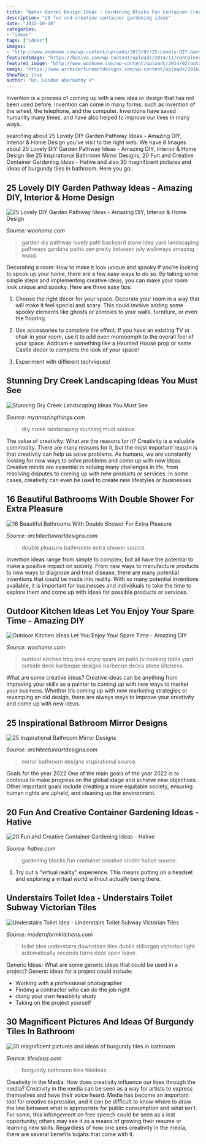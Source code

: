 ```yaml
---
title: "Water Barrel Design Ideas : Gardening Blocks Fun Container Creative Cinder Hative Source"
description: "20 fun and creative container gardening ideas"
date: "2022-10-10"
categories:
- "ideas"
tags: ["ideas"]
images:
- "http://www.woohome.com/wp-content/uploads/2013/07/25-Lovely-DIY-Garden-Pathway-Ideas-24.jpg"
featuredImage: "https://hative.com/wp-content/uploads/2014/11/container-gardening-ideas/14-cinder-blocks-gardening.jpg"
featured_image: "http://www.woohome.com/wp-content/uploads/2014/02/outdoor-kitchen-15.jpg"
image: "https://www.architectureartdesigns.com/wp-content/uploads/2016/01/13-33.jpg"
ShowToc: true
author: "Dr. London Abernathy V"
---
```



Invention is a process of coming up with a new idea or design that has not been used before. Invention can come in many forms, such as invention of the wheel, the telephone, and the computer. Inventions have saved humanity many times, and have also helped to improve our lives in many ways.

	

		
searching about 25 Lovely DIY Garden Pathway Ideas - Amazing DIY, Interior &amp; Home Design you've visit to the right web. We have 8 Images about 25 Lovely DIY Garden Pathway Ideas - Amazing DIY, Interior &amp; Home Design like 25 Inspirational Bathroom Mirror Designs, 20 Fun and Creative Container Gardening Ideas - Hative and also 30 magnificent pictures and ideas of burgundy tiles in bathroom. Here you go:
		
    
## 25 Lovely DIY Garden Pathway Ideas - Amazing DIY, Interior &amp; Home Design

<img loading=lazy src="http://www.woohome.com/wp-content/uploads/2013/07/25-Lovely-DIY-Garden-Pathway-Ideas-24.jpg" onerror="this.onerror=null;this.src='https://tse2.mm.bing.net/th?id=OIP.d5FqDeewhvs3-kTz2O6aEAHaKK&amp;pid=15.1';" alt="25 Lovely DIY Garden Pathway Ideas - Amazing DIY, Interior &amp; Home Design">

_Source: woohome.com_

>garden diy pathway lovely path backyard stone idea yard landscaping pathways gardens paths zen pretty between july walkways amazing wood. 

	

Decorating a room: How to make it look unique and spooky
If you're looking to spook up your home, there are a few easy ways to do so. By taking some simple steps and implementing creative ideas, you can make your room look unique and spooky. Here are three easy tips:
1. Choose the right décor for your space. Decorate your room in a way that will make it feel special and scary. This could involve adding some spooky elements like ghosts or zombies to your walls, furniture, or even the flooring.

2. Use accessories to complete the effect. If you have an existing TV or chair in your room, use it to add even moreoomph to the overall feel of your space. Addnam e something like a Haunted House prop or some Castle decor to complete the look of your space!

3. Experiment with different techniques!

    
## Stunning Dry Creek Landscaping Ideas You Must See

<img loading=lazy src="http://myamazingthings.com/wp-content/uploads/2017/04/landcape.jpg" onerror="this.onerror=null;this.src='https://tse2.mm.bing.net/th?id=OIP.ddvHv8cxRFzMrh8Ncgs4LgHaKi&amp;pid=15.1';" alt="Stunning Dry Creek Landscaping Ideas You Must See">

_Source: myamazingthings.com_

>dry creek landscaping stunning must source. 

	

The value of creativity: What are the reasons for it?
Creativity is a valuable commodity. There are many reasons for it, but the most important reason is that creativity can help us solve problems. As humans, we are constantly looking for new ways to solve problems and come up with new ideas. Creative minds are essential to solving many challenges in life, from resolving disputes to coming up with new products or services. In some cases, creativity can even be used to create new lifestyles or businesses.

    
## 16 Beautiful Bathrooms With Double Shower For Extra Pleasure

<img loading=lazy src="https://www.architectureartdesigns.com/wp-content/uploads/2016/01/13-33.jpg" onerror="this.onerror=null;this.src='https://tse3.mm.bing.net/th?id=OIP.PUUvEuZr4BllJSKZ5GnL4AHaJ4&amp;pid=15.1';" alt="16 Beautiful Bathrooms With Double Shower For Extra Pleasure">

_Source: architectureartdesigns.com_

>double pleasure bathrooms extra shower source. 

	

Invention ideas range from simple to complex, but all have the potential to make a positive impact on society. From new ways to manufacture products to new ways to diagnose and treat disease, there are many potential inventions that could be made into reality. With so many potential inventions available, it is important for businesses and individuals to take the time to explore them and come up with ideas for possible products or services.

    
## Outdoor Kitchen Ideas Let You Enjoy Your Spare Time - Amazing DIY

<img loading=lazy src="http://www.woohome.com/wp-content/uploads/2014/02/outdoor-kitchen-15.jpg" onerror="this.onerror=null;this.src='https://tse2.mm.bing.net/th?id=OIP.aBX0IHzMpmdlZpbli8pgXgHaJ4&amp;pid=15.1';" alt="Outdoor Kitchen Ideas Let You Enjoy Your Spare Time - Amazing DIY">

_Source: woohome.com_

>outdoor kitchen bbq area enjoy spare let patio tv cooking table yard outside deck barbeque designs barbecue decks stone kitchens. 

	

What are some creative ideas?
Creative ideas can be anything from improving your skills as a painter to coming up with new ways to market your business. Whether it’s coming up with new marketing strategies or revamping an old design, there are always ways to improve your creativity and come up with new ideas.

    
## 25 Inspirational Bathroom Mirror Designs

<img loading=lazy src="https://www.architectureartdesigns.com/wp-content/uploads/2014/01/827.jpg" onerror="this.onerror=null;this.src='https://tse3.mm.bing.net/th?id=OIP.ItwhPjfr6jhgbJ20B5MjVgHaLH&amp;pid=15.1';" alt="25 Inspirational Bathroom Mirror Designs">

_Source: architectureartdesigns.com_

>mirror bathroom designs inspirational source. 

	

Goals for the year 2022
One of the main goals of the year 2022 is to continue to make progress on the global stage and achieve new objectives. Other important goals include creating a more equitable society, ensuring human rights are upheld, and cleaning up the environment.

    
## 20 Fun And Creative Container Gardening Ideas - Hative

<img loading=lazy src="https://hative.com/wp-content/uploads/2014/11/container-gardening-ideas/14-cinder-blocks-gardening.jpg" onerror="this.onerror=null;this.src='https://tse4.mm.bing.net/th?id=OIP.eMey02n_35LoY1eX2tyIBwHaJ4&amp;pid=15.1';" alt="20 Fun and Creative Container Gardening Ideas - Hative">

_Source: hative.com_

>gardening blocks fun container creative cinder hative source. 

	

1. Try out a "virtual reality" experience. This means putting on a headset and exploring a virtual world without actually being there.

    
## Understairs Toilet Idea - Understairs Toilet Subway Victorian Tiles

<img loading=lazy src="https://modernformkitchens.com/wp-content/uploads/2016/09/20160714_092005-e1473433419123-768x1024.jpg" onerror="this.onerror=null;this.src='https://tse4.mm.bing.net/th?id=OIP.iUnTKRJ-OU1J32eV0mIQEAHaJ4&amp;pid=15.1';" alt="Understairs Toilet Idea - Understairs Toilet Subway Victorian Tiles">

_Source: modernformkitchens.com_

>toilet idea understairs downstairs tiles dublin stillorgan victorian light automatically seconds turns door open leave. 

	

Generic Ideas: What are some generic ideas that could be used in a project?
Generic ideas for a project could include: 
- Working with a professional photographer 
- Finding a contractor who can do the job right 
- doing your own feasibility study 
- Taking on the project yourself

    
## 30 Magnificent Pictures And Ideas Of Burgundy Tiles In Bathroom

<img loading=lazy src="http://www.tileideaz.com/wp-content/uploads/2015/10/2210.jpg" onerror="this.onerror=null;this.src='https://tse2.mm.bing.net/th?id=OIP.wwAzf3Q-OBzFvX__QJ7J9wHaLE&amp;pid=15.1';" alt="30 magnificent pictures and ideas of burgundy tiles in bathroom">

_Source: tileideaz.com_

>burgundy bathroom tiles tileideaz. 

	

Creativity in the Media: How does creativity influence our lives through the media?
Creativity in the media can be seen as a way for artists to express themselves and have their voice heard. Media has become an important tool for creative expression, and it can be difficult to know where to draw the line between what is appropriate for public consumption and what isn't. For some, this infringement on free speech could be seen as a lost opportunity; others may see it as a means of growing their resume or learning new skills. Regardless of how one sees creativity in the media, there are several benefits toijahs that come with it.

